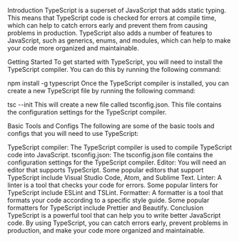 Introduction
TypeScript is a superset of JavaScript that adds static typing. This means that TypeScript code is checked for errors at compile time, which can help to catch errors early and prevent them from causing problems in production. TypeScript also adds a number of features to JavaScript, such as generics, enums, and modules, which can help to make your code more organized and maintainable.

Getting Started
To get started with TypeScript, you will need to install the TypeScript compiler. You can do this by running the following command:

npm install -g typescript
Once the TypeScript compiler is installed, you can create a new TypeScript file by running the following command:

tsc --init
This will create a new file called tsconfig.json. This file contains the configuration settings for the TypeScript compiler.

Basic Tools and Configs
The following are some of the basic tools and configs that you will need to use TypeScript:

TypeScript compiler: The TypeScript compiler is used to compile TypeScript code into JavaScript.
tsconfig.json: The tsconfig.json file contains the configuration settings for the TypeScript compiler.
Editor: You will need an editor that supports TypeScript. Some popular editors that support TypeScript include Visual Studio Code, Atom, and Sublime Text.
Linter: A linter is a tool that checks your code for errors. Some popular linters for TypeScript include ESLint and TSLint.
Formatter: A formatter is a tool that formats your code according to a specific style guide. Some popular formatters for TypeScript include Prettier and Beautify.
Conclusion
TypeScript is a powerful tool that can help you to write better JavaScript code. By using TypeScript, you can catch errors early, prevent problems in production, and make your code more organized and maintainable.
